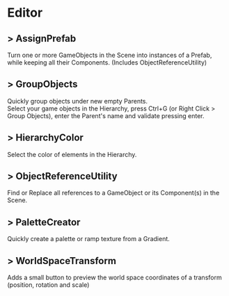 # Editor

##  > AssignPrefab
Turn one or more GameObjects in the Scene into instances of a Prefab, while keeping all their Components. (Includes ObjectReferenceUtility)

##  > GroupObjects
Quickly group objects under new empty Parents.  
Select your game objects in the Hierarchy, press Ctrl+G (or Right Click > Group Objects), enter the Parent's name and validate pressing enter.

##  > HierarchyColor
Select the color of elements in the Hierarchy.

##  > ObjectReferenceUtility
Find or Replace all references to a GameObject or its Component(s) in the Scene.

##  > PaletteCreator
Quickly create a palette or ramp texture from a Gradient.

##  > WorldSpaceTransform
Adds a small button to preview the world space coordinates of a transform (position, rotation and scale)
